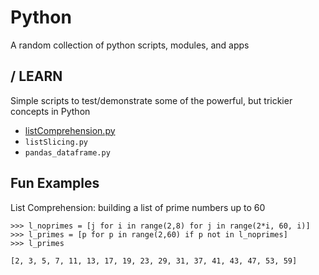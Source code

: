 Python
=========

A random collection of python scripts, modules, and apps

/ LEARN
---------
Simple scripts to test/demonstrate some of the powerful, but trickier concepts in Python
- [listComprehension.py](https://github.com/bfanselow/Python/blob/master/LEARN/listComprehension.py)
- ``listSlicing.py``
- ``pandas_dataframe.py``

Fun Examples
------------

List Comprehension: building a list of prime numbers up to 60

    >>> l_noprimes = [j for i in range(2,8) for j in range(2*i, 60, i)]
    >>> l_primes = [p for p in range(2,60) if p not in l_noprimes]
    >>> l_primes
    
    [2, 3, 5, 7, 11, 13, 17, 19, 23, 29, 31, 37, 41, 43, 47, 53, 59]

